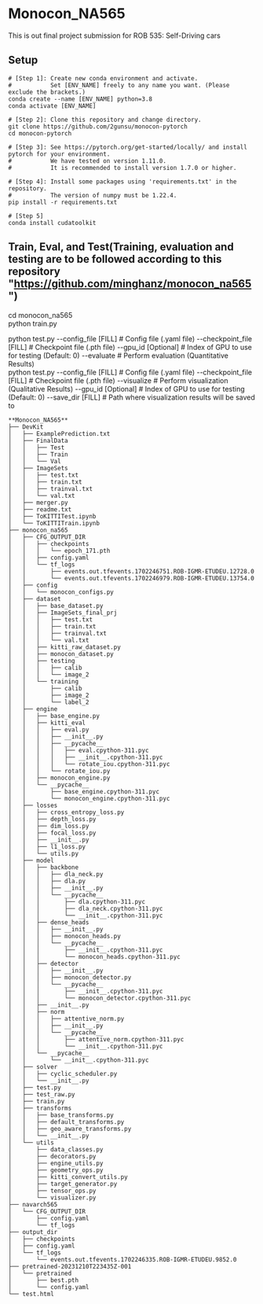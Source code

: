 # Monocon_NA565

This is out final project submission for ROB 535: Self-Driving cars

## Setup
```
# [Step 1]: Create new conda environment and activate.
#           Set [ENV_NAME] freely to any name you want. (Please exclude the brackets.)
conda create --name [ENV_NAME] python=3.8
conda activate [ENV_NAME]

# [Step 2]: Clone this repository and change directory.
git clone https://github.com/2gunsu/monocon-pytorch
cd monocon-pytorch

# [Step 3]: See https://pytorch.org/get-started/locally/ and install pytorch for your environment.
#           We have tested on version 1.11.0.
#           It is recommended to install version 1.7.0 or higher.

# [Step 4]: Install some packages using 'requirements.txt' in the repository.
#           The version of numpy must be 1.22.4.
pip install -r requirements.txt

# [Step 5]
conda install cudatoolkit

```

## Train, Eval, and Test(Training, evaluation and testing are to be followed according to this repository "https://github.com/minghanz/monocon_na565") <br />
cd monocon_na565 <br />
python train.py <br />

python test.py  --config_file       [FILL]      # Config file (.yaml file)
                --checkpoint_file   [FILL]      # Checkpoint file (.pth file)
                --gpu_id            [Optional]  # Index of GPU to use for testing (Default: 0)
                --evaluate                      # Perform evaluation (Quantitative Results)
<br />
python test.py  --config_file       [FILL]      # Config file (.yaml file)
                --checkpoint_file   [FILL]      # Checkpoint file (.pth file)
                --visualize                     # Perform visualization (Qualitative Results)
                --gpu_id            [Optional]  # Index of GPU to use for testing (Default: 0)
                --save_dir          [FILL]      # Path where visualization results will be saved to


``` 
**Monocon_NA565**
├── DevKit
│   ├── ExamplePrediction.txt
│   ├── FinalData
│   │   ├── Test
│   │   ├── Train
│   │   └── Val
│   ├── ImageSets
│   │   ├── test.txt
│   │   ├── train.txt
│   │   ├── trainval.txt
│   │   └── val.txt
│   ├── merger.py
│   ├── readme.txt
│   ├── ToKITTITest.ipynb
│   └── ToKITTITrain.ipynb
├── monocon_na565
│   ├── CFG_OUTPUT_DIR
│   │   ├── checkpoints
│   │   │   └── epoch_171.pth
│   │   ├── config.yaml
│   │   └── tf_logs
│   │       ├── events.out.tfevents.1702246751.ROB-IGMR-ETUDEU.12728.0
│   │       └── events.out.tfevents.1702246979.ROB-IGMR-ETUDEU.13754.0
│   ├── config
│   │   └── monocon_configs.py
│   ├── dataset
│   │   ├── base_dataset.py
│   │   ├── ImageSets_final_prj
│   │   │   ├── test.txt
│   │   │   ├── train.txt
│   │   │   ├── trainval.txt
│   │   │   └── val.txt
│   │   ├── kitti_raw_dataset.py
│   │   ├── monocon_dataset.py
│   │   ├── testing
│   │   │   ├── calib
│   │   │   └── image_2
│   │   └── training
│   │       ├── calib
│   │       ├── image_2
│   │       └── label_2
│   ├── engine
│   │   ├── base_engine.py
│   │   ├── kitti_eval
│   │   │   ├── eval.py
│   │   │   ├── __init__.py
│   │   │   ├── __pycache__
│   │   │   │   ├── eval.cpython-311.pyc
│   │   │   │   ├── __init__.cpython-311.pyc
│   │   │   │   └── rotate_iou.cpython-311.pyc
│   │   │   └── rotate_iou.py
│   │   ├── monocon_engine.py
│   │   └── __pycache__
│   │       ├── base_engine.cpython-311.pyc
│   │       └── monocon_engine.cpython-311.pyc
│   ├── losses
│   │   ├── cross_entropy_loss.py
│   │   ├── depth_loss.py
│   │   ├── dim_loss.py
│   │   ├── focal_loss.py
│   │   ├── __init__.py
│   │   ├── l1_loss.py
│   │   └── utils.py
│   ├── model
│   │   ├── backbone
│   │   │   ├── dla_neck.py
│   │   │   ├── dla.py
│   │   │   ├── __init__.py
│   │   │   └── __pycache__
│   │   │       ├── dla.cpython-311.pyc
│   │   │       ├── dla_neck.cpython-311.pyc
│   │   │       └── __init__.cpython-311.pyc
│   │   ├── dense_heads
│   │   │   ├── __init__.py
│   │   │   ├── monocon_heads.py
│   │   │   └── __pycache__
│   │   │       ├── __init__.cpython-311.pyc
│   │   │       └── monocon_heads.cpython-311.pyc
│   │   ├── detector
│   │   │   ├── __init__.py
│   │   │   ├── monocon_detector.py
│   │   │   └── __pycache__
│   │   │       ├── __init__.cpython-311.pyc
│   │   │       └── monocon_detector.cpython-311.pyc
│   │   ├── __init__.py
│   │   ├── norm
│   │   │   ├── attentive_norm.py
│   │   │   ├── __init__.py
│   │   │   └── __pycache__
│   │   │       ├── attentive_norm.cpython-311.pyc
│   │   │       └── __init__.cpython-311.pyc
│   │   └── __pycache__
│   │       └── __init__.cpython-311.pyc
│   ├── solver
│   │   ├── cyclic_scheduler.py
│   │   └── __init__.py
│   ├── test.py
│   ├── test_raw.py
│   ├── train.py
│   ├── transforms
│   │   ├── base_transforms.py
│   │   ├── default_transforms.py
│   │   ├── geo_aware_transforms.py
│   │   └── __init__.py
│   └── utils
│       ├── data_classes.py
│       ├── decorators.py
│       ├── engine_utils.py
│       ├── geometry_ops.py
│       ├── kitti_convert_utils.py
│       ├── target_generator.py
│       ├── tensor_ops.py
│       └── visualizer.py
├── navarch565
│   └── CFG_OUTPUT_DIR
│       ├── config.yaml
│       └── tf_logs
├── output_dir
│   ├── checkpoints
│   ├── config.yaml
│   └── tf_logs
│       └── events.out.tfevents.1702246335.ROB-IGMR-ETUDEU.9852.0
├── pretrained-20231210T223435Z-001
│   └── pretrained
│       ├── best.pth
│       └── config.yaml
└── test.html
```
